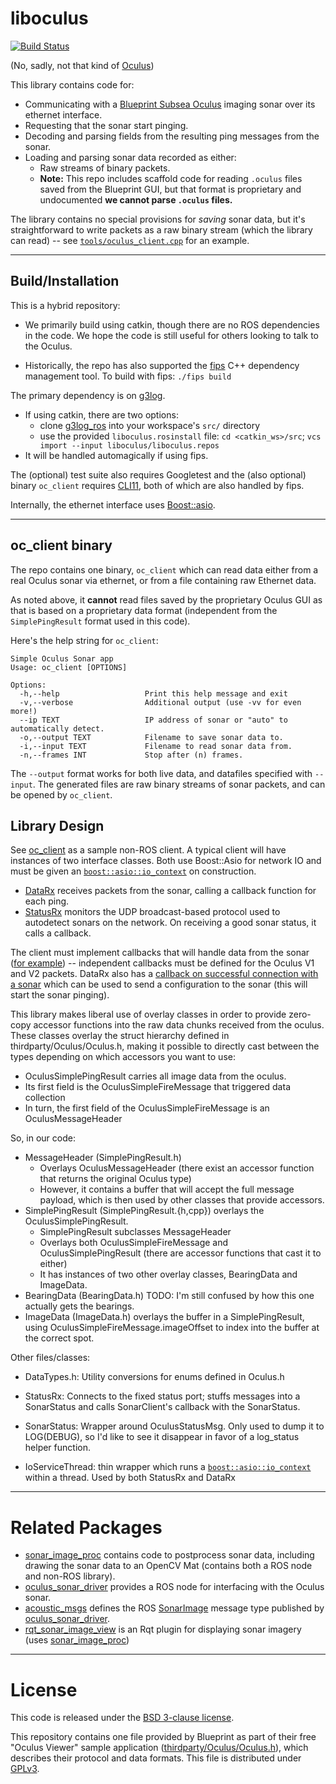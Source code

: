 
# liboculus

[![Build Status](https://github.drone.camhd.science/api/badges/apl-ocean-engineering/liboculus/status.svg)](https://github.drone.camhd.science/apl-ocean-engineering/liboculus)

(No, sadly, not that kind of [Oculus](https://www.oculus.com/))

This library contains code for:

  - Communicating with a [Blueprint Subsea Oculus](https://www.blueprintsubsea.com/oculus/index.php) imaging sonar over
    its ethernet interface.
  - Requesting that the sonar start pinging.
  - Decoding and parsing fields from the resulting ping messages from the sonar.
  - Loading and parsing sonar data recorded as either:
    - Raw streams of binary packets.
    - **Note:** This repo includes scaffold code for reading `.oculus` files saved from the Blueprint GUI, but that format is proprietary and undocumented **we cannot parse `.oculus` files.**

The library contains no special provisions for *saving* sonar data,
but it's straightforward to write packets as a raw binary stream
(which the library can read) -- see [`tools/oculus_client.cpp`](https://github.com/apl-ocean-engineering/liboculus/blob/main/tools/oculus_client.cpp) for an example.


---
## Build/Installation

This is a hybrid repository:

* We primarily build using catkin, though there are no ROS dependencies in the code. We hope the code is still useful for others looking to talk to the Oculus.

* Historically, the repo has also supported the [fips](http://floooh.github.io/fips/) C++ dependency management tool. To build with fips: `./fips build`

The primary dependency is on [g3log](https://github.com/KjellKod/g3log).
* If using catkin, there are two options:
  * clone [g3log_ros](https://gitlab.com/apl-ocean-engineering/g3log_ros) into your workspace's `src/` directory
  * use the provided `liboculus.rosinstall` file: `cd <catkin_ws>/src`; `vcs import --input liboculus/liboculus.repos`
* It will be handled automagically if using fips.

The (optional) test suite also requires Googletest and the (also optional)
binary `oc_client` requires [CLI11](https://github.com/CLIUtils/CLI11),
both of which are also handled by fips.

Internally, the ethernet interface uses
[Boost::asio](https://www.boost.org/doc/libs/1_66_0/doc/html/boost_asio.html).

---
## oc_client binary

The repo contains one binary, `oc_client` which can read data either from a
real Oculus sonar via ethernet, or from a file containing raw Ethernet
data.

As noted above, it **cannot** read files saved by the proprietary Oculus GUI as that is based on a proprietary data format (independent from the `SimplePingResult` format used in this code).

Here's the help string for `oc_client`:

    Simple Oculus Sonar app
    Usage: oc_client [OPTIONS]

    Options:
      -h,--help                   Print this help message and exit
      -v,--verbose                Additional output (use -vv for even more!)
      --ip TEXT                   IP address of sonar or "auto" to automatically detect.
      -o,--output TEXT            Filename to save sonar data to.
      -i,--input TEXT             Filename to read sonar data from.
      -n,--frames INT             Stop after (n) frames.


The `--output` format works for both live data, and datafiles
specified with `--input`.  The generated files are raw binary
streams of sonar packets, and can be opened by `oc_client`.

## Library Design

See [oc_client](https://github.com/apl-ocean-engineering/liboculus/blob/main/tools/oculus_client.cpp) as a sample non-ROS client.   A typical client will have instances of two interface classes.  Both use Boost::Asio for network IO and must be given an [`boost::asio::io_context`](https://www.boost.org/doc/libs/1_79_0/doc/html/boost_asio/reference/io_context.html) on construction.

* [DataRx](https://github.com/apl-ocean-engineering/liboculus/blob/main/include/liboculus/DataRx.h) receives packets from the sonar, calling a callback function for each ping.
* [StatusRx](https://github.com/apl-ocean-engineering/liboculus/blob/main/include/liboculus/StatusRx.h) monitors the UDP broadcast-based protocol used to autodetect sonars on the network.   On receiving a good sonar status, it calls a callback.

The client must implement callbacks that will handle data from the sonar ([for example](https://github.com/apl-ocean-engineering/liboculus/blob/438f34a469eaf0d495ea515e86290b39cf965a20/tools/oculus_client.cpp#L131)) -- independent callbacks must be defined for the Oculus V1 and V2 packets.   DataRx also has a [callback on successful connection with a sonar](https://github.com/apl-ocean-engineering/liboculus/blob/438f34a469eaf0d495ea515e86290b39cf965a20/tools/oculus_client.cpp#L181) which can be used to send a configuration to the sonar (this will start the sonar pinging).

This library makes liberal use of overlay classes in order to provide
zero-copy accessor functions into the raw data chunks received from
the oculus.  These classes overlay the struct hierarchy defined in
thirdparty/Oculus/Oculus.h, making it possible to directly cast between the types depending on which accessors you want to use:
* OculusSimplePingResult carries all image data from the oculus.
* Its first field is the OculusSimpleFireMessage that triggered data collection
* In turn, the first field of the OculusSimpleFireMessage is an OculusMessageHeader

So, in our code:
* MessageHeader (SimplePingResult.h)
  * Overlays OculusMessageHeader (there exist an accessor function that returns the original Oculus type)
  * However, it contains a buffer that will accept the full message payload, which is then used by other classes that provide accessors.
* SimplePingResult (SimplePingResult.{h,cpp}) overlays the OculusSimplePingResult.
  * SimplePingResult subclasses MessageHeader
  * Overlays both OculusSimpleFireMessage and OculusSimplePingResult (there are accessor functions that cast it to either)
  * It has instances of two other overlay classes, BearingData and ImageData.
* BearingData (BearingData.h) TODO: I'm still confused by how this one actually gets the bearings.
* ImageData (ImageData.h) overlays the buffer in a SimplePingResult, using OculusSimpleFireMessage.imageOffset to index into the buffer at the correct spot.


Other files/classes:
* DataTypes.h: Utility conversions for enums defined in Oculus.h

* StatusRx: Connects to the fixed status port; stuffs messages into a SonarStatus and calls SonarClient's callback with the SonarStatus.
* SonarStatus: Wrapper around OculusStatusMsg. Only used to dump it to LOG(DEBUG), so I'd like to see it disappear in favor of a log_status helper function.

* IoServiceThread: thin wrapper which runs a [`boost::asio::io_context`](https://www.boost.org/doc/libs/1_79_0/doc/html/boost_asio/reference/io_context.html) within a thread.  Used by both StatusRx and DataRx

----
# Related Packages

* [sonar_image_proc](https://github.com/apl-ocean-engineering/sonar_image_proc) contains code to postprocess sonar data, including drawing the sonar data to an OpenCV Mat (contains both a ROS node and non-ROS library).
* [oculus_sonar_driver](https://gitlab.com/apl-ocean-engineering/oculus_sonar_driver) provides a ROS node for interfacing with the Oculus sonar.
* [acoustic_msgs](https://github.com/apl-ocean-engineering/hydrographic_msgs/tree/main/acoustic_msgs) defines the ROS [SonarImage](https://github.com/apl-ocean-engineering/hydrographic_msgs/blob/main/acoustic_msgs/msg/SonarImage.msg) message type published by [oculus_sonar_driver](https://gitlab.com/apl-ocean-engineering/oculus_sonar_driver).
* [rqt_sonar_image_view](https://github.com/apl-ocean-engineering/rqt_sonar_image_view) is an Rqt plugin for displaying sonar imagery (uses [sonar_image_proc](https://github.com/apl-ocean-engineering/sonar_image_proc))

---
# License

This code is released under the [BSD 3-clause license](LICENSE).

This repository contains one file provided by Blueprint as part of their free "Oculus Viewer" sample application ([thirdparty/Oculus/Oculus.h](thirdpart/Oculus/Oculus.h)), which describes their protocol and data formats.   This file is distributed under [GPLv3](https://www.gnu.org/licenses/gpl-3.0.en.html).

